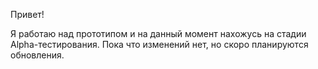 Привет!

Я работаю над прототипом и на данный момент нахожусь на стадии Alpha-тестирования. Пока что изменений нет, но скоро планируются обновления.
